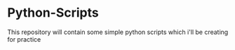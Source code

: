 # Python-Scripts
This repository will contain some simple python scripts which i'll be creating for practice
